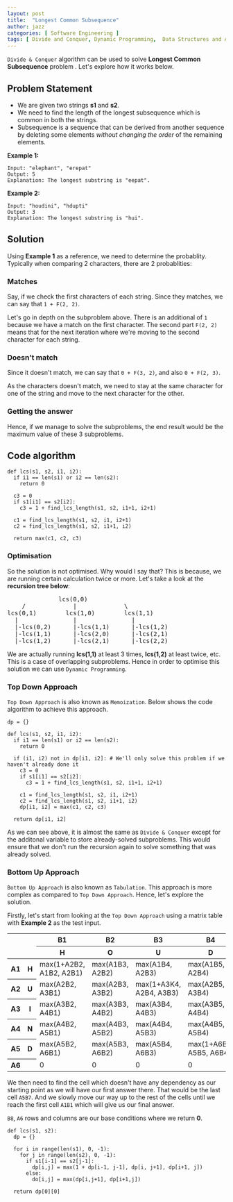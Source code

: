 ```yaml
---
layout: post
title:  "Longest Common Subsequence"
author: jazz
categories: [ Software Engineering ]
tags: [ Divide and Conquer, Dynamic Programming,  Data Structures and Algorithm ]
---
```


`Divide & Conquer` algorithm can be used to solve **Longest Common Subsequence** problem . Let's explore how it works below.

## Problem Statement

- We are given two strings **s1** and **s2**.
- We need to find the length of the longest subsequence which is common in both the strings.
- Subsequence is a sequence that can be derived from another sequence by deleting some elements *without changing the order* of the remaining elements.

**Example 1:**

```text
Input: "elephant", "erepat"
Output: 5
Explanation: The longest substring is "eepat".
```

**Example 2:**

```text
Input: "houdini", "hdupti"
Output: 3
Explanation: The longest substring is "hui".
```

## Solution

Using **Example 1** as a reference, we need to determine the probablity. Typically when comparing 2 characters, there are 2 probablities:

### Matches

Say, if we check the first characters of each string. Since they matches, we can say that `1 + F(2, 2)`.

Let's go in depth on the subproblem above. There is an additional of `1` because we have a match on the first character. The second part `F(2, 2)` means that for the next iteration where we're moving to the second character for each string.

### Doesn't match

Since it doesn't match, we can say that `0 + F(3, 2)`, and also `0 + F(2, 3)`.

As the characters doesn't match, we need to stay at the same character for one of the string and move to the next character for the other.

### Getting the answer

Hence, if we manage to solve the subproblems, the end result would be the maximum value of these 3 subproblems.

## Code algorithm

```py3
def lcs(s1, s2, i1, i2):
  if i1 == len(s1) or i2 == len(s2):
    return 0

  c3 = 0
  if s1[i1] == s2[i2]:
    c3 = 1 + find_lcs_length(s1, s2, i1+1, i2+1)

  c1 = find_lcs_length(s1, s2, i1, i2+1)
  c2 = find_lcs_length(s1, s2, i1+1, i2)

  return max(c1, c2, c3)
```

### Optimisation

So the solution is not optimised. Why would I say that? This is because, we are running certain calculation twice or more. Let's take a look at the **recursion tree below**:

<pre class="p-5 text-white bg-dark">
              lcs(0,0)
    /             |             \
lcs(0,1)        lcs(1,0)        lcs(1,1)
  |               |               |
  |-lcs(0,2)      |-lcs(1,1)      |-lcs(1,2)
  |-lcs(1,1)      |-lcs(2,0)      |-lcs(2,1)
  |-lcs(1,2)      |-lcs(2,1)      |-lcs(2,2)
</pre>

We are actually running **lcs(1,1)** at least 3 times, **lcs(1,2)** at least twice, etc. This is a case of overlapping subproblems. Hence in order to optimise this solution we can use `Dynamic Programming`.

### Top Down Approach

`Top Down Approach` is also known as `Memoization`. Below shows the code algorithm to achieve this approach.

```py3
dp = {}

def lcs(s1, s2, i1, i2):
  if i1 == len(s1) or i2 == len(s2):
    return 0

  if (i1, i2) not in dp[i1, i2]: # We'll only solve this problem if we haven't already done it
    c3 = 0
    if s1[i1] == s2[i2]:
      c3 = 1 + find_lcs_length(s1, s2, i1+1, i2+1)

    c1 = find_lcs_length(s1, s2, i1, i2+1)
    c2 = find_lcs_length(s1, s2, i1+1, i2)
    dp[i1, i2] = max(c1, c2, c3)

  return dp[i1, i2]
```

As we can see above, it is almost the same as `Divide & Conquer` except for the additonal variable to store already-solved subproblems. This would ensure that we don't run the recursion again to solve something that was already solved.

### Bottom Up Approach

`Bottom Up Approach` is also known as `Tabulation`. This approach is more complex as compared to `Top Down Approach`. Hence, let's explore the solution.

Firstly, let's start from looking at the `Top Down Approach` using a matrix table with **Example 2** as the test input.

<div class="table-responsive">
  <table class="table table-dark table-striped table-sm table-bordered">
    <thead>
      <tr>
        <th rowspan="2" colspan="2"></th>
        <th>B1</th>
        <th>B2</th>
        <th>B3</th>
        <th>B4</th>
        <th>B5</th>
        <th>B6</th>
        <th>B7</th>
        <th>B8</th>
      </tr>
      <tr>
        <th>H</th>
        <th>O</th>
        <th>U</th>
        <th>D</th>
        <th>I</th>
        <th>N</th>
        <th>I</th>
        <th></th>
      </tr>
    </thead>
    <tbody>
      <tr>
        <th>A1</th>
        <th>H</th>
        <td class="bg-success">max(1+A2B2, A1B2, A2B1)</td>
        <td>max(A1B3, A2B2)</td>
        <td>max(A1B4, A2B3)</td>
        <td>max(A1B5, A2B4)</td>
        <td>max(A1B6, A2B5)</td>
        <td>max(A1B7, A2B6)</td>
        <td>max(A1B8, A2B7)</td>
        <td>0</td>
      </tr>
      <tr>
        <th>A2</th>
        <th>U</th>
        <td>max(A2B2, A3B1)</td>
        <td>max(A2B3, A3B2)</td>
        <td>max(1+A3K4, A2B4, A3B3)</td>
        <td>max(A2B5, A3B4)</td>
        <td>max(A2B6, A3B5)</td>
        <td>max(A2B7, A3B6)</td>
        <td>max(A2B8, A3B7)</td>
        <td>0</td>
      </tr>
      <tr>
        <th>A3</th>
        <th>I</th>
        <td>max(A3B2, A4B1)</td>
        <td>max(A3B3, A4B2)</td>
        <td>max(A3B4, A4B3)</td>
        <td>max(A3B5, A4B4)</td>
        <td>max(1+A4B6, A3B6, A4B5)</td>
        <td>max(A3B7, A4B6)</td>
        <td>max(A3B8, A4B7)</td>
        <td>0</td>
      </tr>
      <tr>
        <th>A4</th>
        <th>N</th>
        <td>max(A4B2, A5B1)</td>
        <td>max(A4B3, A5B2)</td>
        <td>max(A4B4, A5B3)</td>
        <td>max(A4B5, A5B4)</td>
        <td>max(A4B6, A5B5)</td>
        <td>max(1+A5B7, A4B7, A5B6)</td>
        <td>max(A4B8, A5B7)</td>
        <td>0</td>
      </tr>
      <tr>
        <th>A5</th>
        <th>D</th>
        <td>max(A5B2, A6B1)</td>
        <td>max(A5B3, A6B2)</td>
        <td>max(A5B4, A6B3)</td>
        <td>max(1+A6B5, A5B5, A6B4)</td>
        <td>max(A5B6, A6B5)</td>
        <td>max(A5B7, A6B6)</td>
        <td class="bg-info">max(A5B8, A6B7)</td>
        <td>0</td>
      </tr>
      <tr>
        <th>A6</th>
        <th></th>
        <td>0</td>
        <td>0</td>
        <td>0</td>
        <td>0</td>
        <td>0</td>
        <td>0</td>
        <td>0</td>
        <td>0</td>
      </tr>
    </tbody>
  </table>
</div>

We then need to find the cell which doesn't have any dependency as our starting point as we will have our first answer there. That would be the last cell `A5B7`. And we slowly move our way up to the rest of the cells until we reach the first cell `A1B1` which will give us our final answer.

`B8`, `A6` rows and columns are our base conditions where we return **0**.

```py3
def lcs(s1, s2):
  dp = {}

  for i in range(len(s1), 0, -1):
    for j in range(len(s2), 0, -1):
      if s1[i-1] == s2[j-1]:
        dp[i,j] = max(1 + dp[i-1, j-1], dp[i, j+1], dp[i+1, j])
      else:
        do[i,j] = max(dp[i,j+1], dp[i+1,j])

  return dp[0][0]
```
